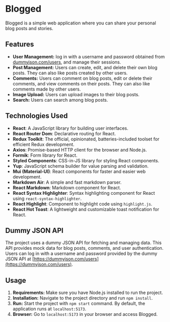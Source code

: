 # Blogged

Blogged is a simple web application where you can share your personal blog posts and stories.

## Features

- **User Management:** log in with a username and password obtained from [dummyjson.com/users](https://dummyjson.com/users), and manage their sessions.
- **Post Management:** Users can create, edit, and delete their own blog posts. They can also like posts created by other users.
- **Comments:** Users can comment on blog posts, edit or delete their comments, and view comments on their posts. They can also like comments made by other users.
- **Image Upload:** Users can upload images to their blog posts.
- **Search:** Users can search among blog posts.

## Technologies Used

- **React**: A JavaScript library for building user interfaces.
- **React Router Dom**: Declarative routing for React.
- **Redux Toolkit**: The official, opinionated, batteries-included toolset for efficient Redux development.
- **Axios**: Promise-based HTTP client for the browser and Node.js.
- **Formik**: Form library for React.
- **Styled Components**: CSS-in-JS library for styling React components.
- **Yup**: JavaScript schema builder for value parsing and validation.
- **Mui (Material-UI)**: React components for faster and easier web development. 
- **Markdown Air**: A simple and fast markdown parser.
- **React Markdown**: Markdown component for React.
- **React Syntax Highlighter**: Syntax highlighting component for React using `react-syntax-highlighter`.
- **React Highlight**: Component to highlight code using `highlight.js`.
- **React Hot Toast**: A lightweight and customizable toast notification for React.

## Dummy JSON API

The project uses a dummy JSON API for fetching and managing data. This API provides mock data for blog posts, comments, and user authentication. Users can log in with a username and password provided by the dummy JSON API at [https://dummyjson.com/users](https://dummyjson.com/users).

## Usage

1. **Requirements:** Make sure you have Node.js installed to run the project.
2. **Installation:** Navigate to the project directory and run `npm install`.
3. **Run:** Start the project with `npm start` command. By default, the application runs at `localhost:5173`.
4. **Browser:** Go to `localhost:5173` in your browser and access Blogged.
